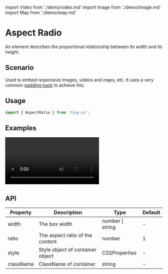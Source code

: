 import Video from './demo/video.md'
import Image from './demo/image.md'
import Map from './demo/map.md'

# Aspect Radio

An element describes the proportional relationship between its width and its height.

## Scenario

Used to embed responsive images, videos and maps, etc. It uses a very common [padding hack](https://css-tricks.com/aspect-ratio-boxes/) to achieve this.

## Usage

```jsx
import { AspectRatio } from 'tiny-ui';
```

## Examples

<layout>
  <column>
    <Video/>
    <Map/>
  </column>
  <column>
    <Image/>
  </column>
</layout>

## API

| Property  | Description                       | Type                  | Default   |
| --------- | --------------------------------- | --------------------- | --------- |
| width     | The box width                     | number &#124; string  | -         |
| ratio     | The aspect ratio of the content   | number                | 1         |
| style	    | Style object of container	object  | CSSProperties         | -         |
| className	| ClassName of container            | string                | -         |
